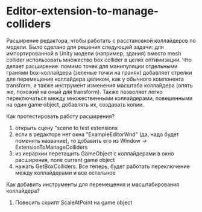 # Editor-extension-to-manage-colliders
Расширение редактора, чтобы работать с расстановкой коллайдеров по модели.
Было сделано для решения следующей задачи: 
  для импортированной в Unity модели (например, здания) вместо mesh collider использовать множество box collider в целях оптимизации.
Что делает расширение:
  помимо точек для манипуляции отдельными гранями box-коллайдера (зеленые точки на гранях) добавляет стрелки для перемещения коллайдера целиком, как у обычного компонента transform, а также инструмент изменения масштаба коллайдера (опять же, похожий на оный для transform). Также позволяет легко переключаться между множественными коллайдерами, повешенными на один game object, добавлять их, создавать копии.

Как протестировать работу расширения?
1. открыть сцену "scene to test extensions
2. если в редакторе нет окна "ExampleEditorWnd" (да, надо будет поменять название), то добавить его из 
   Window -> ExtensionToManageColliders
3. из иерархии перетащить GameObject с коллайдерами в окно расширения, поле current game object
4. нажать GetBoxColliders. Все теперь, будет работать переключение между коллайдерами и все остальное

Как добавить инструменты для перемещения и масштабирования коллайдера?
1. Повесить скрипт ScaleAtPoint на game object
